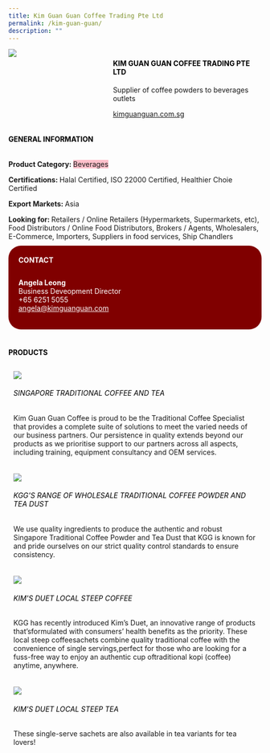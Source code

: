 ```yaml
--- 
title: Kim Guan Guan Coffee Trading Pte Ltd 
permalink: /kim-guan-guan/ 
description: ""
--- 
```

<div class="flex-paragraph"> 
<p style="text-transform: uppercase">
</p>
</div> 
<div class="flex-container" style="display: flex; flex-wrap: wrap;"> 
<div class="card sgds" style="flex: 1 1 40%; display: block;">
<img src="https://drive.google.com/uc?id=1caoifmDnC9n4FGHvQqdBSX2zjn9xCvHC&amp;export=download">
</div> 
<div class="card-sgds" style="flex: 1 1 58%; display: block; margin-left: 3px"> 
<h4 style="text-transform: uppercase; color: black;">
<b>Kim Guan Guan Coffee Trading Pte Ltd
</b>
</h4>
<p>Supplier of coffee powders to beverages outlets
</p> 
<p>
<a href="http://www.kimguanguan.com.sg/" target="_blank">kimguanguan.com.sg
</a>
</p> 
</div> 
</div> 
<h4 style="text-transform: uppercase; color: black;">
<b>General Information
</b>
</h4> 
<div class="flex-container" style="display: flex; flex-wrap: wrap;"> 
<div class="card sgds" style="flex: 1 1 65%; display: block; align-self: stretch"> 
<div class="flex-paragraph"> 
<p>
<b>Product Category: 
</b>
<span style="background-color: pink; border-radius: 10 px;">Beverages
</span>
</p> 
<p>
<b>Certifications: 
</b>Halal Certified, ISO 22000 Certified, Healthier Choie Certified
</p> 
<p>
<b>Export Markets: 
</b>Asia
</p> 
<p style="margin-bottom: 10px;">
<b>Looking for: 
</b>Retailers / Online Retailers (Hypermarkets, Supermarkets, etc), Food Distributors / Online Food Distributors, Brokers / Agents, Wholesalers, E-Commerce, Importers, Suppliers in food services, Ship Chandlers
</p> 
</div> 
</div> 
<div class="card sgds" style="flex: 1 1 35%; padding: 10px; display: block; background-color: maroon; border-radius: 25px; align-self: center;"> 
<h4 style="color: white; margin-top: 10px; margin-left: 10px;">CONTACT
</h4> 
<div class="flex-paragraph"> 
<p style="padding: 10px; color: white;">
<b>Angela Leong
</b>
<br>Business Deveopment Director
<br>+65 6251 5055
<br>
<a href="mailto:angela@kimguanguan.com" style="color: white;">angela@kimguanguan.com
</a>
</p> 
</div> 
</div> 
</div> 
<br> 
<h4 style="text-transform: uppercase; color: black;">
<b>products
</b>
</h4> 
<div style="display: flex; flex-wrap: wrap;"> 
<div class="card sgds" style="flex: 1 1 47%; margin: 10px; display: block;"> 
<div class="flex-image" style="display: block;">
<img src="https://drive.google.com/uc?id=1vw2gPg3vhdO4vYReRuUErnZ91AbDqub2&export=download">
</div> 
<div class="flex-paragraph"> 
<h6 style="text-transform: uppercase; color: black;">Singapore Traditional Coffee and Tea
</h6> 
<p>Kim Guan Guan Coffee is proud to be the Traditional Coffee Specialist that provides a complete suite of solutions to meet the varied needs of our business partners. Our persistence in quality extends beyond our products as we prioritise support to our partners across all aspects, including training, equipment consultancy and OEM services.
</p>
</div> 
</div> 
<div class="card sgds" style="flex: 1 1 47%; margin: 10px; display: block;"> 
<div class="flex-image" style="display: block;">
<img src="https://drive.google.com/uc?id=17oUAOy8PQUJ1I2ULfByLqLi8_LvkbjDO&export=download">
</div> 
<div class="flex-paragraph"> 
<h6 style="text-transform: uppercase; color: black;"> KGG's range of wholesale traditional coffee powder and tea dust
</h6> 
<p>We use quality ingredients to produce the authentic and robust Singapore Traditional Coffee Powder and Tea Dust that KGG is known for and pride ourselves on our strict quality control standards to ensure consistency.
</p>
</div> 
</div> 
<div class="card sgds" style="flex: 1 1 47%; margin: 10px; display: block;"> 
<div class="flex-image" style="display: block;">
<img src="https://drive.google.com/uc?id=1SFgkji618vI4ZYualir5bAzqMZ0lOW8L&export=download">
</div> 
<div class="flex-paragraph"> 
<h6 style="text-transform: uppercase; color: black;">Kim's Duet Local Steep Coffee
</h6> 
<p>KGG has recently introduced Kim’s Duet, an innovative range of products that’sformulated with consumers’ health benefits as the priority. These local steep coffeesachets combine quality traditional coffee with the convenience of single servings,perfect for those who are looking for a fuss-free way to enjoy an authentic cup oftraditional kopi (coffee) anytime, anywhere.
</p>
</div> 
</div> 
<div class="card sgds" style="flex: 1 1 47%; margin: 10px; display: block;"> 
<div class="flex-image" style="display: block;">
<img src="https://drive.google.com/uc?id=1dGWyqKu8_TdCyuS8DP819FtOekkbQNQe&export=download">
</div> 
<div class="flex-paragraph"> 
<h6 style="text-transform: uppercase; color: black;">Kim's Duet Local Steep Tea
</h6> 
<p>These single-serve sachets are also available in tea variants for tea lovers!
</p>
</div> 
</div> 
</div>